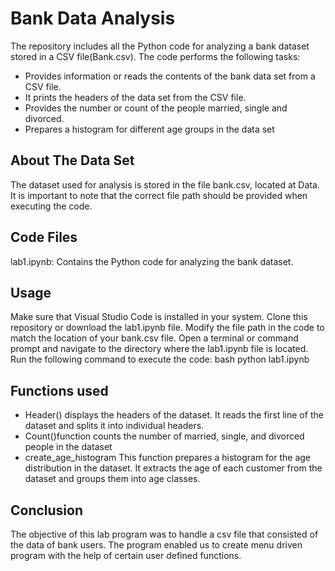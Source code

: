 # Bank Data Analysis
The repository includes all the Python code for analyzing a bank dataset stored in a CSV file(Bank.csv). 
The code performs the following tasks:

* Provides information or reads the contents of the bank data set from a CSV file.
* It prints the headers of the data set from the CSV file.
* Provides the number or count of the people married, single and divorced.
* Prepares a histogram for different age groups in the data set

## About The Data Set
The dataset used for analysis is stored in the file bank.csv, located at Data. 
It is important to note that the correct file path should be provided when executing the code.

## Code Files
lab1.ipynb: Contains the Python code for analyzing the bank dataset.

## Usage
Make sure that Visual Studio Code is installed in your system.
Clone this repository or download the lab1.ipynb file.
Modify the file path in the code to match the location of your bank.csv file.
Open a terminal or command prompt and navigate to the directory where the lab1.ipynb file is located.
Run the following command to execute the code:
bash python lab1.ipynb

## Functions used
* Header() displays the headers of the dataset. It reads the first line of the dataset and splits it into individual headers.
* Count()function counts the number of married, single, and divorced people in the dataset
* create_age_histogram This function prepares a histogram for the age distribution in the dataset. It extracts the age of each customer from the dataset and groups them into age classes.

## Conclusion
The objective of this lab program was to handle a csv file that consisted of the data of bank users. 
The program enabled us to create menu driven program with the help of certain user defined functions.

